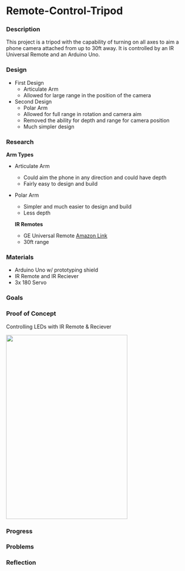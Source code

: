 # Remote-Control-Tripod


### Description
  This project is a tripod with the capability of turning on all axes to aim a phone camera attached from up to 30ft away. It is controlled by an IR Universal Remote and an Arduino Uno.
### Design
- First Design  
  - Articulate Arm
  - Allowed for large range in the position of the camera
- Second Design
  - Polar Arm
  - Allowed for full range in rotation and camera aim
  - Removed the ability for depth and range for camera position
  - Much simpler design
### Research
  **Arm Types**
- Articulate Arm
  - Could aim the phone in any direction and could have depth
  - Fairly easy to design and build
- Polar Arm
  - Simpler and much easier to design and build
  - Less depth

  **IR Remotes**
  - GE Universal Remote [Amazon Link](https://www.amazon.com/GE-Lighting-Device-Universal-Remote/dp/B076QDZZF9?ref_=ast_sto_dp)
  - 30ft range

### Materials
- Arduino Uno w/ prototyping shield
- IR Remote and IR Reciever
- 3x 180 Servo

### Goals

### Proof of Concept
Controlling LEDs with IR Remote & Reciever

<img src="https://github.com/jkrosby51/Remote-Control-Tripod/blob/main/Images/ProofOfConcept.gif" width="330" height="500" />

### Progress

### Problems

### Reflection
